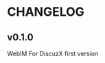 CHANGELOG
==============================

v0.1.0
-------------------------------

WebIM For DiscuzX first version

